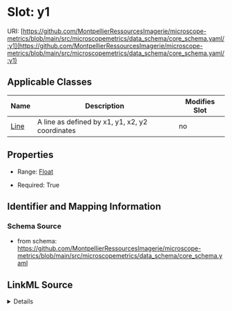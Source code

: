 # Slot: y1

URI: [https://github.com/MontpellierRessourcesImagerie/microscope-metrics/blob/main/src/microscopemetrics/data_schema/core_schema.yaml/:y1](https://github.com/MontpellierRessourcesImagerie/microscope-metrics/blob/main/src/microscopemetrics/data_schema/core_schema.yaml/:y1)



<!-- no inheritance hierarchy -->




## Applicable Classes

| Name | Description | Modifies Slot |
| --- | --- | --- |
[Line](Line.md) | A line as defined by x1, y1, x2, y2 coordinates |  no  |







## Properties

* Range: [Float](Float.md)

* Required: True





## Identifier and Mapping Information







### Schema Source


* from schema: https://github.com/MontpellierRessourcesImagerie/microscope-metrics/blob/main/src/microscopemetrics/data_schema/core_schema.yaml




## LinkML Source

<details>
```yaml
name: y1
from_schema: https://github.com/MontpellierRessourcesImagerie/microscope-metrics/blob/main/src/microscopemetrics/data_schema/core_schema.yaml
rank: 1000
multivalued: false
alias: y1
owner: Line
domain_of:
- Line
range: float
required: true

```
</details>